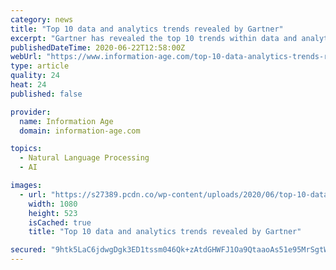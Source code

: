 ```yaml
---
category: news
title: "Top 10 data and analytics trends revealed by Gartner"
excerpt: "Gartner has revealed the top 10 trends within data and analytics that can help leaders in the space navigate their response to Covid-19"
publishedDateTime: 2020-06-22T12:58:00Z
webUrl: "https://www.information-age.com/top-10-data-analytics-trends-revealed-gartner-123489992/"
type: article
quality: 24
heat: 24
published: false

provider:
  name: Information Age
  domain: information-age.com

topics:
  - Natural Language Processing
  - AI

images:
  - url: "https://s27389.pcdn.co/wp-content/uploads/2020/06/top-10-data-analytics-trends-revealed-gartner.jpeg"
    width: 1080
    height: 523
    isCached: true
    title: "Top 10 data and analytics trends revealed by Gartner"

secured: "9htk5LaC6jdwgDgk3ED1tssm046Qk+zAtdGHWFJ1Oa9QtaaoAs51e95MrSgtWY1MXzKI8GsPrDdCSphwgaqLqXCminlSVuke+sagTrp/PhFEoAPWJxaAna0TdRfpGguFyDSnUndKz5Yaz072tGPgqDhUmDA0MVInivTY6MOF7px6VDjV5g7U7/T8bOSl1o46hJ1/Em7kv0kVqLqbVJz5UqdgANAjd+9nZCtlRn6NkJVJlePLaTTRsCSAY42VHkw4IWD5fuvkq/ouqaoYHoytLE7yUZxbnnH8PHU3gU05GWhDNF/sijBET9i0dhY/QYDne+jfIci11XYeutFYmd7Ucg==;J7MQWvoz1Q+bYDy27UPXmw=="
---
```


